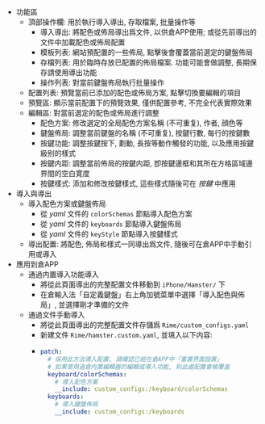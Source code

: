 - 功能區
  - 頂部操作欄: 用於執行導入導出, 存取檔案, 批量操作等
    - 導入導出: 將配色或佈局導出爲文件, 以供倉APP使用; 或從先前導出的文件中加載配色或佈局配置
    - 模板列表: 網站預配置的一些佈局, 點擊後會覆蓋當前選定的鍵盤佈局
    - 存檔列表: 用於臨時存放已配置的佈局檔案. 功能可能會做調整, 長期保存請使用導出功能
    - 操作列表: 對當前鍵盤佈局執行批量操作
  - 配置列表: 預覽當前已添加的配色或佈局方案, 點擊切換要編輯的項目
  - 預覽區: 顯示當前配置下的預覽效果, 僅供配置參考, 不完全代表實際效果
  - 編輯區: 對當前選定的配色或佈局進行調整
    - 配色方案: 修改選定的全局配色方案名稱 (不可重复), 作者, 顔色等
    - 鍵盤佈局: 調整當前鍵盤的名稱 (不可重复), 按鍵行數, 每行的按鍵數
    - 按鍵功能: 調整按鍵按下, 劃動, 長按等動作觸發的功能, 以及應用按鍵級别的樣式
    - 按鍵内距: 調整當前佈局的按鍵内距, 卽按鍵邊框和其所在方格區域邊界間的空白寛度
    - 按鍵樣式: 添加和修改按鍵樣式, 這些樣式隨後可在 _按鍵_ 中應用
- 導入與導出
  - 導入配色方案或鍵盤佈局
    - 從 _yaml_ 文件的 `colorSchemas` 節點導入配色方案
    - 從 _yaml_ 文件的 `keyboards` 節點導入鍵盤佈局
    - 從 _yaml_ 文件的 `keyStyle` 節點導入按鍵樣式
  - 導出配置: 將配色, 佈局和樣式一同導出爲文件, 隨後可在倉APP中手動引用或導入
- 應用到倉APP
  - 通過内置導入功能導入
    - 將從此頁面導出的完整配置文件移動到 `iPhone/Hamster/` 下
    - 在倉輸入法「自定義鍵盤」右上角加號菜單中選擇「導入配色與佈局」, 並選擇剛才準備的文件
  - 通過文件手動導入
    - 將從此頁面導出的完整配置文件存儲爲 `Rime/custom_configs.yaml`
    - 新建文件 `Rime/hamster.custom.yaml`, 並填入以下内容:
    - ```yaml
      patch:
        # 倸用此方法導入配置, 請確認已經在倉APP中「重置界面設置」
        # 如果使用過倉内置編輯器的編輯或導入功能, 則此處配置會被覆盖
        keyboard/colorSchemas:
          # 導入配色方案
          __include: custom_configs:/keyboard/colorSchemas
        keyboards:
          # 導入鍵盤佈局
          __include: custom_configs:/keyboards
      ```
